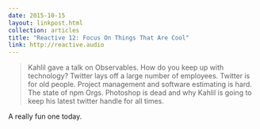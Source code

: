 ```yaml
---
date: 2015-10-15
layout: linkpost.html
collection: articles
title: "Reactive 12: Focus On Things That Are Cool"
link: http://reactive.audio
---
```


> Kahlil gave a talk on Observables. How do you keep up with technology? Twitter lays off a large number of employees. Twitter is for old people. Project management and software estimating is hard. The state of npm Orgs. Photoshop is dead and why Kahlil is going to keep his latest twitter handle for all times.

A really fun one today.
